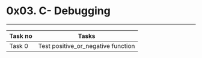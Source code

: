 # 0x03. C- Debugging
---
|Task no| Tasks	|
|-------|-------|
|Task 0	|Test positive_or_negative function|

